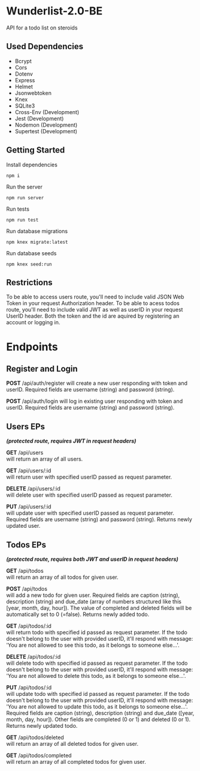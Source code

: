 # Wunderlist-2.0-BE

API for a todo list on steroids


## Used Dependencies

- Bcrypt
- Cors
- Dotenv
- Express
- Helmet
- Jsonwebtoken
- Knex
- SQLite3
- Cross-Env (Development)
- Jest (Development)
- Nodemon (Development)
- Supertest (Development)


## Getting Started

Install dependencies
```
npm i
```
Run the server
```
npm run server
```
Run tests
```
npm run test
```
Run database migrations
```
npm knex migrate:latest
```
Run database seeds
```
npm knex seed:run
```


## Restrictions

To be able to access users route, you'll need to include valid JSON Web Token in your request Authorization header.
To be able to acess todos route, you'll need to include valid JWT as well as userID in your request UserID header.
Both the token and the id are aquired by registering an account or logging in.


# Endpoints

## Register and Login

**POST** /api/auth/register 
will create a new user responding with token and userID. Required fields are username (string) and password (string).

**POST** /api/auth/login 
will log in existing user responding with token and userID. Required fields are username (string) and password (string).


## Users EPs

***(protected route, requires JWT in request headers)***

**GET** /api/users <br>
will return an array of all users.

**GET** /api/users/:id <br>
will return user with specified userID passed as request parameter.

**DELETE** /api/users/:id <br>
will delete user with specified userID passed as request parameter.

**PUT** /api/users/:id <br>
will update user with specified userID passed as request parameter. Required fields are username (string) and password (string). Returns newly updated user.


## Todos EPs

***(protected route, requires both JWT and userID in request headers)***

**GET** /api/todos  <br>
will return an array of all todos for given user.

**POST** /api/todos  <br>
will add a new todo for given user. Required fields are caption (string), description (string) and due_date (array of numbers structured like this [year, month, day, hour]). The value of completed and deleted fields will be automatically set to 0 (=false). Returns newly added todo.

**GET** /api/todos/:id <br>
will return todo with specified id passed as request parameter. If the todo doesn't belong to the user with provided userID, it'll respond with message: 'You are not allowed to see this todo, as it belongs to someone else...'.

**DELETE** /api/todos/:id <br>
will delete todo with specified id passed as request parameter. If the todo doesn't belong to the user with provided userID, it'll respond with message: 'You are not allowed to delete this todo, as it belongs to someone else...'.

**PUT** /api/todos/:id <br>
will update todo with specified id passed as request parameter. If the todo doesn't belong to the user with provided userID, it'll respond with message: 'You are not allowed to update this todo, as it belongs to someone else...'. Required fields are caption (string), description (string) and due_date ([year, month, day, hour]). Other fields are completed (0 or 1) and deleted (0 or 1). Returns newly updated todo.

**GET** /api/todos/deleted <br>
will return an array of all deleted todos for given user.

**GET** /api/todos/completed <br>
will return an array of all completed todos for given user.